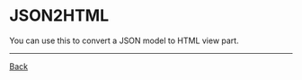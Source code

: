 # JSON2HTML

You can use this to convert a JSON model to HTML view part.

<!-- End -->
---

[Back](../../../)

